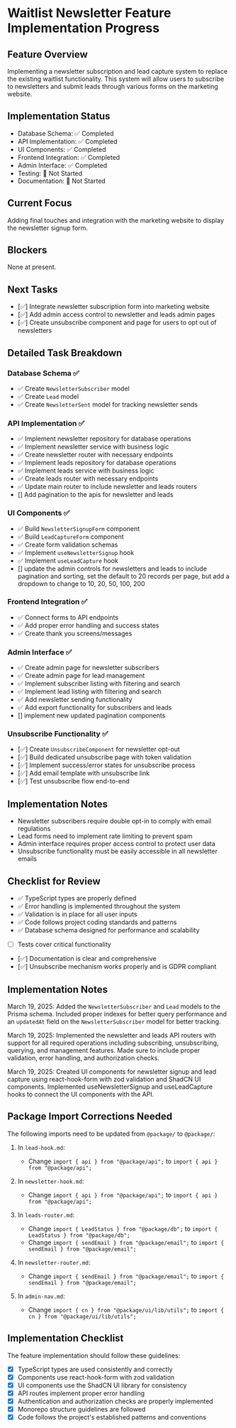# Waitlist Newsletter Feature Implementation Progress

## Feature Overview
Implementing a newsletter subscription and lead capture system to replace the existing waitlist functionality. This system will allow users to subscribe to newsletters and submit leads through various forms on the marketing website.

## Implementation Status
- Database Schema: ✅ Completed
- API Implementation: ✅ Completed
- UI Components: ✅ Completed
- Frontend Integration: ✅ Completed
- Admin Interface: ✅ Completed
- Testing: 🔴 Not Started
- Documentation: 🔴 Not Started

## Current Focus
Adding final touches and integration with the marketing website to display the newsletter signup form.

## Blockers
None at present.

## Next Tasks
- [✅] Integrate newsletter subscription form into marketing website
- [✅] Add admin access control to newsletter and leads admin pages
- [✅] Create unsubscribe component and page for users to opt out of newsletters

## Detailed Task Breakdown

### Database Schema ✅
- ✅ Create `NewsletterSubscriber` model
- ✅ Create `Lead` model
- ✅ Create `NewsletterSent` model for tracking newsletter sends

### API Implementation ✅
- ✅ Implement newsletter repository for database operations
- ✅ Implement newsletter service with business logic
- ✅ Create newsletter router with necessary endpoints
- ✅ Implement leads repository for database operations
- ✅ Implement leads service with business logic
- ✅ Create leads router with necessary endpoints
- ✅ Update main router to include newsletter and leads routers
- [] Add pagination to the apis for newsletter and leads

### UI Components ✅
- ✅ Build `NewsletterSignupForm` component
- ✅ Build `LeadCaptureForm` component 
- ✅ Create form validation schemas
- ✅ Implement `useNewsletterSignup` hook
- ✅ Implement `useLeadCapture` hook
- [] update the admin controls for newsletters and leads to include pagination and sorting, set the default to 20 records per page, but add a dropdown to change to 10, 20, 50, 100, 200

### Frontend Integration ✅
- ✅ Connect forms to API endpoints
- ✅ Add proper error handling and success states
- ✅ Create thank you screens/messages

### Admin Interface ✅
- ✅ Create admin page for newsletter subscribers
- ✅ Create admin page for lead management
- ✅ Implement subscriber listing with filtering and search
- ✅ Implement lead listing with filtering and search
- ✅ Add newsletter sending functionality
- ✅ Add export functionality for subscribers and leads
- [] implement new updated pagination components

### Unsubscribe Functionality ✅
- [✅] Create `UnsubscribeComponent` for newsletter opt-out
- [✅] Build dedicated unsubscribe page with token validation
- [✅] Implement success/error states for unsubscribe process
- [✅] Add email template with unsubscribe link
- [✅] Test unsubscribe flow end-to-end

## Implementation Notes
- Newsletter subscribers require double opt-in to comply with email regulations
- Lead forms need to implement rate limiting to prevent spam
- Admin interface requires proper access control to protect user data
- Unsubscribe functionality must be easily accessible in all newsletter emails

## Checklist for Review
- ✅ TypeScript types are properly defined
- ✅ Error handling is implemented throughout the system
- ✅ Validation is in place for all user inputs
- ✅ Code follows project coding standards and patterns
- ✅ Database schema designed for performance and scalability
- [ ] Tests cover critical functionality
- [✅] Documentation is clear and comprehensive
- [✅] Unsubscribe mechanism works properly and is GDPR compliant

## Implementation Notes

March 19, 2025: Added the `NewsletterSubscriber` and `Lead` models to the Prisma schema. Included proper indexes for better query performance and an `updatedAt` field on the `NewsletterSubscriber` model for better tracking.

March 19, 2025: Implemented the newsletter and leads API routers with support for all required operations including subscribing, unsubscribing, querying, and management features. Made sure to include proper validation, error handling, and authorization checks.

March 19, 2025: Created UI components for newsletter signup and lead capture using react-hook-form with zod validation and ShadCN UI components. Implemented useNewsletterSignup and useLeadCapture hooks to connect the UI components with the API.

## Package Import Corrections Needed
The following imports need to be updated from `@package/` to `@package/`:

1. In `lead-hook.md`:
   - Change `import { api } from "@package/api";` to `import { api } from "@package/api";`

2. In `newsletter-hook.md`: 
   - Change `import { api } from "@package/api";` to `import { api } from "@package/api";`

3. In `leads-router.md`:
   - Change `import { LeadStatus } from "@package/db";` to `import { LeadStatus } from "@package/db";`
   - Change `import { sendEmail } from "@package/email";` to `import { sendEmail } from "@package/email";`

4. In `newsletter-router.md`:
   - Change `import { sendEmail } from "@package/email";` to `import { sendEmail } from "@package/email";`

5. In `admin-nav.md`:
   - Change `import { cn } from "@package/ui/lib/utils";` to `import { cn } from "@package/ui/lib/utils";`

## Implementation Checklist

The feature implementation should follow these guidelines:
- [x] TypeScript types are used consistently and correctly
- [x] Components use react-hook-form with zod validation
- [x] UI components use the ShadCN UI library for consistency
- [x] API routes implement proper error handling
- [x] Authentication and authorization checks are properly implemented
- [x] Monorepo structure guidelines are followed
- [x] Code follows the project's established patterns and conventions 